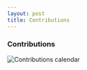 ```yaml
---
layout: post
title: Contributions
---
```


### Contributions
<img src="https://ghchart.rshah.org/dakilaledesma" alt="Contributions calendar">
